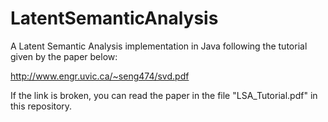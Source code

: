 # LatentSemanticAnalysis
A Latent Semantic Analysis implementation in Java following the tutorial given by the paper below:

http://www.engr.uvic.ca/~seng474/svd.pdf

If the link is broken, you can read the paper in the file "LSA_Tutorial.pdf" in this repository.
